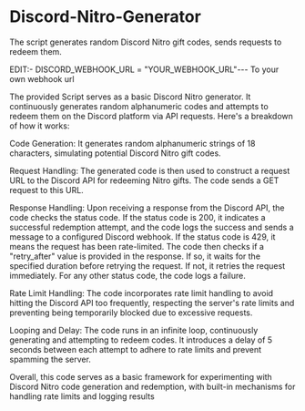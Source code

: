 # Discord-Nitro-Generator
The script generates random Discord Nitro gift codes, sends requests to redeem them.

EDIT:-
DISCORD_WEBHOOK_URL = "YOUR_WEBHOOK_URL"--- To your own webhook url

The provided Script serves as a basic Discord Nitro generator. It continuously generates random alphanumeric codes and attempts to redeem them on the Discord platform via API requests. Here's a breakdown of how it works:

Code Generation: It generates random alphanumeric strings of 18 characters, simulating potential Discord Nitro gift codes.

Request Handling: The generated code is then used to construct a request URL to the Discord API for redeeming Nitro gifts. The code sends a GET request to this URL.

Response Handling: Upon receiving a response from the Discord API, the code checks the status code. If the status code is 200, it indicates a successful redemption attempt, and the code logs the success and sends a message to a configured Discord webhook. If the status code is 429, it means the request has been rate-limited. The code then checks if a "retry_after" value is provided in the response. If so, it waits for the specified duration before retrying the request. If not, it retries the request immediately. For any other status code, the code logs a failure.

Rate Limit Handling: The code incorporates rate limit handling to avoid hitting the Discord API too frequently, respecting the server's rate limits and preventing being temporarily blocked due to excessive requests.

Looping and Delay: The code runs in an infinite loop, continuously generating and attempting to redeem codes. It introduces a delay of 5 seconds between each attempt to adhere to rate limits and prevent spamming the server.

Overall, this code serves as a basic framework for experimenting with Discord Nitro code generation and redemption, with built-in mechanisms for handling rate limits and logging results
